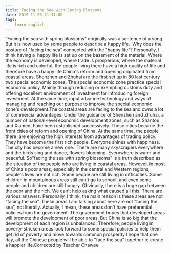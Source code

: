 ```yaml
---
title: Facing the Sea with Spring Blossoms
date: 2019-11-03 21:11:00
tags:
    learn english
---
```

“Facing the sea with spring blossoms” originally was a sentence of a song. But it is now used by some people to describe a happy life.  Why does the posture of "facing the sea” connected with the "happy life"? Personally, I think having a  happy life is set up on the basement of the material. Where the economy is developed, where trade is prosperous, where the material life is rich and colorful, the people living there have a high quality of life and therefore have a happy life.China's reform and opening originated from coastal areas. Shenzhen and Zhuhai are the first set up in 80 last century two special economic zones. The special economic zone practice special economic policy, Mainly through reducing or exempting customs duty and offering excellent environment of investment for introducing foreign investment. At the same time, input advance technology and ways of managing and reaching our purpose to improve the special economic zone's development.The coastal areas are facing to the sea and owns a lot of commercial advantages. Under the guidance of Shenzhen and Zhuhai, a number of national-level economic development zones, such as Shantou and Xiamen, have been established successively. These cities became the front cities of reform and opening of China. At the same time, the people there  are enjoying the high interests from advantages of trading policy. They have become the first rich people. Everyone shines with happiness. The city has become a new one.  There are many skyscrapers everywhere and the birds sing and dance, flowers blooming. Everywhere is warm and peaceful. So"facing the sea with spring blossoms" is a truth described as the situation of the people who are living in coastal areas. However, in most of China's poor areas, especially in the central and Western regions, people's lives are not rich. Some people are still living in difficulties. Some children in mountainous areas still can't go to school, and even some people and children are still hungry. Obviously, there is a huge gap between the poor and the rich. We can't help asking what caused all this. There are various answers. Personally, I think, the main reason is these areas are not “facing the sea”. These areas I am talking about here are not “facing the sea”, not literally. Actually, I mean, these areas don't have preferential policies from the government. The government hopes that developed areas will promote the development of poor areas. But China is so big that the development of each region is unbalanced. Therefore, people living in poverty-stricken areas look forward to some special policies to help them get rid of poverty and move towards common prosperity.I hope that one day, all the Chinese people will be able to "face the sea" together to create a happier life.Corrected by Teacher Chawee